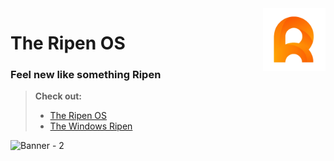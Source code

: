 <img align="right" width="100" height="100" src="Assets/ripenOs.png">

# The Ripen OS
### Feel new like something Ripen

> **Check out:**
> * [The Ripen OS](https://ripenos.github.io/)
> * [The Windows Ripen](https://ripenos.github.io/)


![Banner - 2](https://user-images.githubusercontent.com/120778877/209421296-1af41921-fb46-4895-8dac-9746d4655e71.png)
